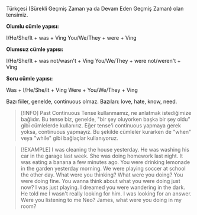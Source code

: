 Türkçesi (Sürekli Geçmiş Zaman ya da Devam Eden Geçmiş Zaman) olan tensimiz.

**Olumlu cümle yapısı:**

I/He/She/It + was + Ving
You/We/They + were + Ving

**Olumsuz cümle yapısı:**

I/He/She/It + was not/wasn't + Ving
You/We/They + were not/weren't + Ving

**Soru cümle yapısı:**

Was + I/He/She/It + Ving
Were + You/We/They + Ving

Bazı fiiler, genelde, continuous olmaz. Bazıları: love, hate, know, need.

> [!INFO] Past Continuous Tense kullanmamız, ne anlatmak istediğimize bağlıdır. Bu tense biz, genelde, "bir şey oluyorken başka bir şey oldu" gibi cümlelerde kullanırız. Eğer tense'i continuous yapmaya gerek yoksa, continuous yapmayız. Bu şekilde cümleler kurarken de "when" veya "while" gibi bağlaçlar kullanıyoruz.

> [!EXAMPLE] 
> I was cleaning the house yesterday.
> He was washing his car in the garage last week.
> She was doing homework last night.
> It was eating a banana a few minutes ago.
> You were drinking lemonade in the garden yesterday morning.
> We were playing soccer at school the other day.
> What were you thinking?
> What were you doing?
> You were doing fine. 
> You wanna think about what you were doing just now?
> I was just playing.
> I dreamed you were wandering in the dark.
> He told me I wasn't really looking for him.
> I was looking for an answer.
> Were you listening to me Neo?
> James, what were you doing in my room?